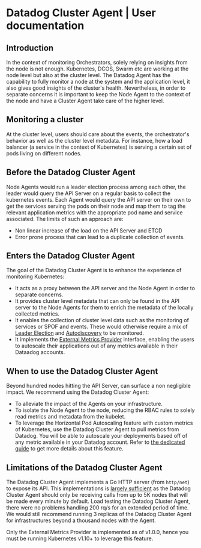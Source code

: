 # Datadog Cluster Agent | User documentation

## Introduction

In the context of monitoring Orchestrators, solely relying on insights from the node is not enough.
Kubernetes, DCOS, Swarm etc are working at the node level but also at the cluster level.
The Datadog Agent has the capability to fully monitor a node at the system and the application level, it also gives good insights of the cluster's health.
Nevertheless, in order to separate concerns it is important to keep the Node Agent to the context of the node and have a Cluster Agent take care of the higher level.

## Monitoring a cluster

At the cluster level, users should care about the events, the orchestrator's behavior as well as the cluster level metadata.
For instance, how a load balancer (a service in the context of Kubernetes) is serving a certain set of pods living on different nodes.

## Before the Datadog Cluster Agent

Node Agents would run a leader election process among each other, the leader would query the API Server on a regular basis to collect the kubernetes events.
Each Agent would query the API server on their own to get the services serving the pods on their node and map them to tag the relevant application metrics with the appropriate pod name and service associated.
The limits of such an approach are:
- Non linear increase of the load on the API Server and ETCD
- Error prone process that can lead to a duplicate collection of events. 

## Enters the Datadog Cluster Agent

The goal of the Datadog Cluster Agent is to enhance the experience of monitoring Kubernetes:

* It acts as a proxy between the API server and the Node Agent in order to separate concerns.
* It provides cluster level metadata that can only be found in the API server to the Node Agents for them to enrich the metadata of the locally collected metrics.
* It enables the collection of cluster level data such as the monitoring of services or SPOF and events. These would otherwise require a mix of [Leader Election](../../Dockerfiles/agent/README.md#leader-election) and [Autodiscovery](../../pkg/autodiscovery/README.md) to be monitored.
* It implements the [External Metrics Provider](CUSTOM_METRICS_SERVER.md) interface, enabling the users to autoscale their applications out of any metrics available in their Dataadog accounts. 

## When to use the Datadog Cluster Agent

Beyond hundred nodes hitting the API Server, can surface a non negligible impact.
We recommend using the Datadog Cluster Agent: 
- To alleviate the impact of the Agents on your infrastructure.
- To isolate the Node Agent to the node, reducing the RBAC rules to solely read metrics and metadata from the kubelet.
- To leverage the Horizontal Pod Autoscaling feature with custom metrics of Kubernetes, use the Datadog Cluster Agent to pull metrics from Datadog.
You will be able to autoscale your deployments based off of any metric available in your Datadog account.
Refer to [the dedicated guide](CUSTOM_METRICS_SERVER.md) to get more details about this feature.


## Limitations of the Datadog Cluster Agent

The Datadog Cluster Agent implements a Go HTTP server (from `http/net`) to expose its API.
This implementations is [largely sufficient](https://github.com/valyala/fasthttp#http-server-performance-comparison-with-nethttp) as the Datadog Cluster Agent should only be receiving calls from up to 5K nodes that will be made every minute by default.
Load testing the Datadog Cluster Agent, there were no problems handling 200 rq/s for an extended period of time. We would still recommend running 3 replicas of the Datadog Cluster Agent for infrastructures beyond a thousand nodes with the Agent.

Only the External Metrics Provider is implemented as of v1.0.0, hence you must be running Kubernetes v1.10+ to leverage this feature.
